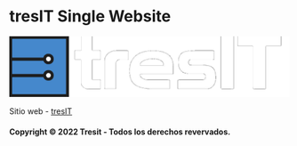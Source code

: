 # tresIT Single Website

![tresit](./assets/img/logo.png)

Sitio web - [tresIT](https://tresit.com.ar)


#### Copyright © 2022 Tresit - Todos los derechos revervados.
